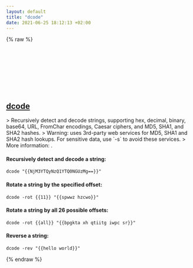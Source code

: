 ```yaml
---
layout: default
title: "dcode"
date: 2021-06-25 18:12:13 +02:00
---
```

{% raw %}
<h2 id="dcode">
  <a href="/en/common/dcode.html">dcode</a> <a href="#dcode"><svg class="icon">
    <use href="/assets/images/unicode_sprite.svg#link" />
  </svg></a>
</h2>
> Recursively detect and decode strings, supporting hex, decimal, binary, base64, URL, FromChar encodings, Caesar ciphers, and MD5, SHA1, and SHA2 hashes.
> Warning: uses 3rd-party web services for MD5, SHA1 and SHA2 hash lookups. For sensitive data, use `-s` to avoid these services.
> More information: <https://github.com/s0md3v/Decodify>.

#### Recursively detect and decode a string:
```shell
dcode "{{NjM3YTQyNzQ1YTQ0NGUzMg==}}"
```
#### Rotate a string by the specified offset:
```shell
dcode -rot {{11}} "{{spwwz hzcwo}}"
```
#### Rotate a string by all 26 possible offsets:
```shell
dcode -rot {{all}} "{{bpgkta xh qtiitg iwpc sr}}"
```
#### Reverse a string:
```shell
dcode -rev "{{hello world}}"
```
{% endraw %}
